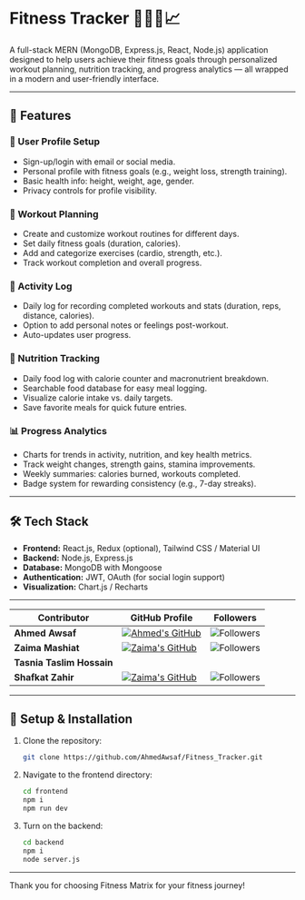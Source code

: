 # Fitness Tracker 🏋️‍♀️🥗📈

A full-stack MERN (MongoDB, Express.js, React, Node.js) application designed to help users achieve their fitness goals through personalized workout planning, nutrition tracking, and progress analytics — all wrapped in a modern and user-friendly interface.

---

## 🚀 Features

### 👤 User Profile Setup
- Sign-up/login with email or social media.
- Personal profile with fitness goals (e.g., weight loss, strength training).
- Basic health info: height, weight, age, gender.
- Privacy controls for profile visibility.

### 📝 Workout Planning
- Create and customize workout routines for different days.
- Set daily fitness goals (duration, calories).
- Add and categorize exercises (cardio, strength, etc.).
- Track workout completion and overall progress.

### 📒 Activity Log
- Daily log for recording completed workouts and stats (duration, reps, distance, calories).
- Option to add personal notes or feelings post-workout.
- Auto-updates user progress.

### 🥗 Nutrition Tracking
- Daily food log with calorie counter and macronutrient breakdown.
- Searchable food database for easy meal logging.
- Visualize calorie intake vs. daily targets.
- Save favorite meals for quick future entries.

### 📊 Progress Analytics
- Charts for trends in activity, nutrition, and key health metrics.
- Track weight changes, strength gains, stamina improvements.
- Weekly summaries: calories burned, workouts completed.
- Badge system for rewarding consistency (e.g., 7-day streaks).

---

## 🛠️ Tech Stack

- **Frontend:** React.js, Redux (optional), Tailwind CSS / Material UI
- **Backend:** Node.js, Express.js
- **Database:** MongoDB with Mongoose
- **Authentication:** JWT, OAuth (for social login support)
- **Visualization:** Chart.js / Recharts

---

<div align="center">

| Contributor        | GitHub Profile                                                                                 | Followers                                                                                           |
|--------------------|------------------------------------------------------------------------------------------------|-----------------------------------------------------------------------------------------------------|
| **Ahmed Awsaf**    | [![Ahmed's GitHub](https://img.shields.io/badge/-AhmedAwsaf-181717?style=for-the-badge&logo=github&logoColor=white)](https://github.com/AhmedAwsaf) | ![Followers](https://img.shields.io/github/followers/AhmedAwsaf?label=Follow&style=social)          |
| **Zaima Mashiat**  | [![Zaima's GitHub](https://img.shields.io/badge/-zaimamashiat-181717?style=for-the-badge&logo=github&logoColor=white)](https://github.com/zaimamashiat) | ![Followers](https://img.shields.io/github/followers/zaimamashiat?label=Follow&style=social)       |
| **Tasnia Taslim Hossain**  |       |
| **Shafkat Zahir**  | [![Zaima's GitHub](https://img.shields.io/badge/-shafkatzahir-181717?style=for-the-badge&logo=github&logoColor=white)](https://github.com/SafkatZ) | ![Followers](https://img.shields.io/github/followers/SafkatZ?label=Follow&style=social)       |

</div>

---


## 📝 Setup & Installation
1. Clone the repository:
   ```bash
   git clone https://github.com/AhmedAwsaf/Fitness_Tracker.git
   ```
2. Navigate to the frontend directory:
   ```bash
   cd frontend
   npm i
   npm run dev
   ```
3. Turn on the backend:
   ```bash
   cd backend
   npm i
   node server.js
   ```

---

Thank you for choosing Fitness Matrix for your fitness journey!
